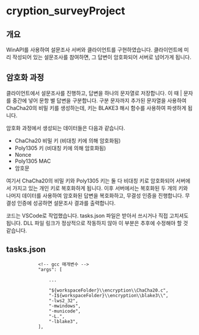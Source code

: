 # cryption_surveyProject
## 개요
WinAPI를 사용하여 설문조사 서버와 클라이언트를 구현하였습니다. 클라이언트에 미리 작성되어 있는 설문조사를 참여하면, 그 답변이 암호화되어 서버로 넘어가게 됩니다. 

## 암호화 과정
클라이언트에서 설문조사를 진행하고, 답변을 하나의 문자열로 저장합니다. 이 때 | 문자를 중간에 넣어 문항 별 답변을 구분합니다. 구분 문자까지 추가된 문자열을 사용하여 ChaCha20의 비밀 키를 생성하는데, 키는 BLAKE3 해시 함수를 사용하여 파생하게 됩니다.

암호화 과정에서 생성되는 데이터들은 다음과 같습니다.

- ChaCha20 비밀 키 (비대칭 키에 의해 암호화됨)
- Poly1305 키  (비대칭 키에 의해 암호화됨)
- Nonce
- Poly1305 MAC
- 암호문

여기서 ChaCha20의 비밀 키와  Poly1305 키는 둘 다 비대칭 키로 암호화되어 서버에서 가지고 있는 개인 키로 복호화하게 됩니다. 이후 서버에서는 복호화된 두 개의 키와 나머지 데이터를 사용하여 암호화된 답변을 복호화하고, 무결성 인증을 진행합니다. 무결성 인증에 성공하면 설문조사 결과를 출력합니다.

코드는 VSCode로 작업했습니다. tasks.json 파일은 받아서 쓰시거나 직접 고치셔도 됩니다. DLL 파일 링크가 정상적으로 작동하지 않아 이 부분은 추후에 수정해야 할 것 같습니다.

## tasks.json
```
            <!-- gcc 매개변수 -->
            "args": [

                ...

                "${workspaceFolder}\\encryption\\ChaCha20.c", 
                "-I${workspaceFolder}\\encryption\\blake3\\",
                "-lws2_32",                
                "-mwindows",
                "-municode",
                "-L.",
                "-lblake3",
            ],
```

